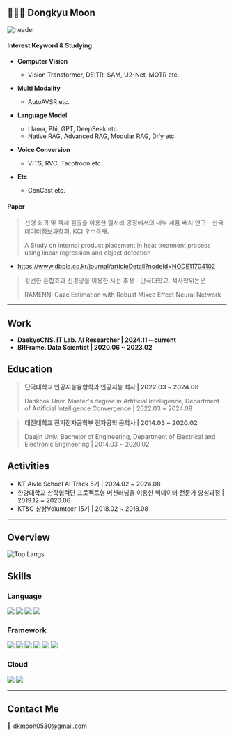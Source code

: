 ## 🧑🏻‍💻 Dongkyu Moon

![header](https://capsule-render.vercel.app/api?type=venom&color=auto&height=300&section=header&text=Moon%20Dongkyu&animation=fadeIn&fontSize=90)

#### Interest Keyword & Studying
- **Computer Vision**
  - Vision Transformer, DE:TR, SAM, U2-Net, MOTR etc.

- **Multi Modality**
  - AutoAVSR etc.

- **Language Model**
  - Llama, Phi, GPT, DeepSeak etc.
  - Native RAG, Advanced RAG, Modular RAG, Dify etc.

- **Voice Conversion**
  - VITS, RVC, Tacotroon etc.

- **Etc**
  - GenCast etc.

#### Paper
> 선형 회귀 및 객체 검출을 이용한 열처리 공정에서의 내부 제품 배치 연구 - 한국데이터정보과학회. KCI 우수등재.
> 
> A Study on internal product placement in heat treatment process using linear regression and object detection
- https://www.dbpia.co.kr/journal/articleDetail?nodeId=NODE11704102

> 강건한 혼합효과 신경망을 이용한 시선 추정 - 단국대학교. 석사학위논문
>
> RAMENN: Gaze Estimation with Robust Mixed Effect Neural Network

---
## Work
- **DaekyoCNS. IT Lab. AI Researcher | 2024.11 ~ current**
- **BRFrame. Data Scientist | 2020.06 ~ 2023.02**

## Education
> **단국대학교 인공지능융합학과 인공지능 석사 | 2022.03 ~ 2024.08**
> 
> Dankook Univ. Master's degree in Artificial Intelligence, Department of Artificial Intelligence Convergence | 2022.03 ~ 2024.08

> **대진대학교 전기전자공학부 전자공학 공학사 | 2014.03 ~ 2020.02**
> 
> Daejin Univ. Bachelor of Engineering, Department of Electrical and Electronic Engineering | 2014.03 ~ 2020.02

## Activities
- KT Aivle School AI Track 5기 | 2024.02 ~ 2024.08
- 한양대학교 산학협력단 프로젝트형 머신러닝을 이용한 빅데이터 전문가 양성과정 | 2019.12 ~ 2020.06
- KT&G 상상Volumteer 15기 | 2018.02 ~ 2018.08

---

## Overview

![Top Langs](https://github-readme-stats.vercel.app/api/top-langs/?username=dk-moon&layout=compact&theme=blue-green)

## Skills
### Language
<img src="https://img.shields.io/badge/Python-3776AB?style=for-the-badge&logo=python&logoColor=white"/> </t>
<img src="https://img.shields.io/badge/C%23-239120?style=for-the-badge&logo=c-sharp&logoColor=white"/>
<img src="https://img.shields.io/badge/C%2B%2B-00599C?style=for-the-badge&logo=c%2B%2B&logoColor=white"/>
<img src="https://img.shields.io/badge/Java-ED8B00?style=for-the-badge&logo=openjdk&logoColor=white"/>

### Framework
<img src="https://img.shields.io/badge/pytorch-EE4C2C?style=for-the-badge&logo=pytorch&logoColor=black"/> </t>
<img src="https://img.shields.io/badge/tensorflow-FF6F00?style=for-the-badge&logo=tensorflow&logoColor=black"/>
<img src="https://img.shields.io/badge/pandas-150458?style=for-the-badge&logo=pandas&logoColor=white"/>
<img src="https://img.shields.io/badge/Django-092E20?style=for-the-badge&logo=django&logoColor=white"/>
<img src="https://img.shields.io/badge/Spring-6DB33F?style=for-the-badge&logo=spring&logoColor=white"/>
<img src="https://img.shields.io/badge/Flask-000000?style=for-the-badge&logo=flask&logoColor=white"/>

### Cloud
<img src="https://img.shields.io/badge/Microsoft_Azure-0089D6?style=for-the-badge&logo=microsoft-azure&logoColor=white"/> </t>
<img src="https://img.shields.io/badge/Amazon_AWS-232F3E?style=for-the-badge&logo=amazon-aws&logoColor=white"/>

---
## Contact Me
📧 dkmoon0530@gmail.com

